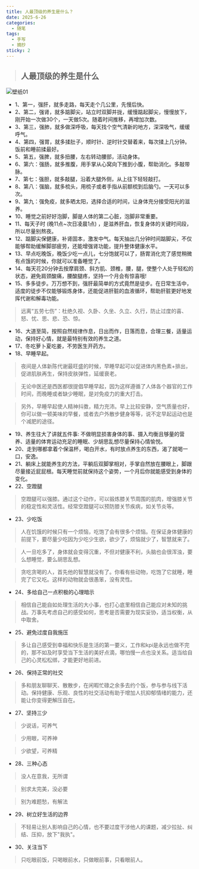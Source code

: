 ```yaml
---
title: 人最顶级的养生是什么？
date: 2025-6-26
categories:
  - 随笔
tags:
  - 手写
  - 摘抄
sticky: 2
---
```


> ## 人最顶级的养生是什么


![壁纸01](/blog/assets/img/wallhaven-839kvo_1920x1080.png)

-  1、第一，强肝，就多走路，每天走个几公里，先慢后快。
-  2、第二，强肾，就多踮脚尖，站立时双脚并拢，缓慢踮起脚尖，慢慢放下，刚开始一次做30个，一天做5次。随着时间推移，再增加次数。
-  3、第三，强肺，就多做深呼吸，每天找个空气清新的地方，深深吸气，缓缓呼气。
-  4、第四，强胃，就多揉肚子，顺时针、逆时针交替着来，每次揉上几分钟。饭前和睡前揉最好。
-  5、第五，强脾，就多扭腰，左右转动腰部，活动身体。
-  6、第六：强肠，就多推腹，用手掌从心窝向下推到小腹，帮助消化。多敲带脉。
-  7、第七：强胆，就多敲腿，沿着大腿外侧，从上往下轻轻敲打。
-  8、第八：强脑，就多梳头，用梳子或者手指从前额梳到后脑勺。一天可以多次。
-  9、第九：强免疫，就多晒太阳，选择合适的时间，让身体充分接受阳光的滋养。
-  10、睡觉之前好好泡脚，脚是人体的第二心脏，泡脚非常重要。
-  11、每天子时 (晚11点~次日凌晨1点) ，是滋养肝血，恢复身体的关键时间段，所以尽量别熬夜。
-  12、踮脚尖保健康，补肾固本，激发中气。每天抽出几分钟时间踮脚尖，不仅能够帮助缓解脚部疲劳，还能增强肾功能，提升整体健康水平。
-  13、早点吃晚饭，晚饭少吃一点儿，七分饱就可以了，肠胃消化完了感觉稍微有点饿的时候，你就可以准备睡觉了。
-  14、每天花20分钟去按摩肩颈、斜方肌、颈椎，腰，腿，使整个人处于轻松的状态，避免肩颈酸痛，腰酸腿疼，坚持一个月会有惊喜哦!
-  15、多多徒步。万万想不到，强肝最简单的方式竟然是徒步。在日常生活中，适度的徒步不仅能够锻炼身体，还能促进肝脏的血液循环，帮助肝脏更好地发挥代谢和解毒功能。

> 远离“五劳七伤”：杜绝久视、久卧、久坐、久立、久行，防止过度的喜、怒、忧、思、悲、恐、惊。

-  16、大道至简，按照自然规律作息，日出而作，日落而息，合理三餐，适量运动，保持好心情，就是最特别有效的养生之道。
-  17、冬吃萝卜夏吃姜，不劳医生开药方。
-  18、早睡早起。

> 夜间是人体新陈代谢最旺盛的时候，早睡早起可以促进体内黑色素+排出，促进肌肤再生，保持皮肤弹性，延缓衰老。

> 无论中医还是西医都很提倡早睡早起，因为这样遵循了人体各个器官的工作时间，而晚睡或者缺少睡眠，是对免疫力的重大打击。

> 另外，早睡早起使人精神抖擞，精力充沛。早上比较安静，空气质量也好，你可以做一顿美味的早餐，或者去户外散步健身等等，说不定早起运动也是个减肥的途径。

-  19、养生往大了讲就五件事: 不做明显损害身体的事、摄入均衡且够量的营养、适量的体育运动充足的睡眠、少胡思乱想尽量保持心情愉悦。
-  20、走到哪都拿着个保温杯，喝白开水，有时放点养生的东西，渴了就喝一口，安逸。
-  21、躺床上就能养生的方法，平躺后双脚掌相对，手掌自然放在腰眼上，脚跟尽量接近屁屁根。每天睡觉前就保持这个姿势，一个月后你就能感受到身体的变化。
-  22、空蹬腿

> 空蹬腿可以强膝。通过这个动作，可以锻炼膝关节周围的肌肉，增强膝关节的稳定性和灵活性。经常空蹬腿可以预防膝关节疾病，如关节炎等。

-  23、少吃饭

> 人在饥饿的时候只有一个烦恼，吃饱了会有很多个烦恼。在保证身体健康的前提下，要尽量少吃因为少吃少生欲，欲少了，烦恼就少了，智慧就来了。

> 人一旦吃多了，身体就会变得沉重，不但对健康不利，头脑也会很浑浊，要么想睡觉，要么胡思乱想。

> 贪吃贪喝的人，首先他的智慧就没有了。你看有些动物，吃饱了它就睡，睡完了它又吃。这样的动物就会很愚笨，没有灵性。

-  24、多给自己一点积极的心理暗示

> 相信自己能自如处理生活的大小事，也打心底里相信自己能应对未知的挑战。万事先考虑自己的感受如何，思考是否需要为现实妥协，适当权衡，从中取舍。

-  25、避免过度自我施压

> 多让自己感受到幸福和快乐是生活的第一要义，工作和kpi是永远也做不完的，那不如及时享受当下生活的美好点滴，哪怕慢一点也没关系。适当给自己的心灵松松绑，才能更好地前进。

-  26、保持正常的社交

> 多和朋友聊聊天、散散步，在闲暇忙碌之余多去约个饭，参与参与线下活动。保持健康、乐观、良性的社交活动有助于增加人抗抑郁情绪的能力，还能让你变得更解压自在。

-  27、坚持三少

> 少说话，可养气

> 少用眼，可养神

> 少欲望，可养精

-  28、三种心态

> 没人在意我，无所谓

> 别求太完美，没必要

> 别为难题愁，有解法

-  29、树立好生活的边界

> 不轻易让别人影响自己的心情，也不要过度干涉他人的课题，减少拉扯、纠结、压抑，放下"我执"。

-  30、关注当下

> 只吃眼前饭，只喝眼前水，只做眼前事，只看眼前人。            
